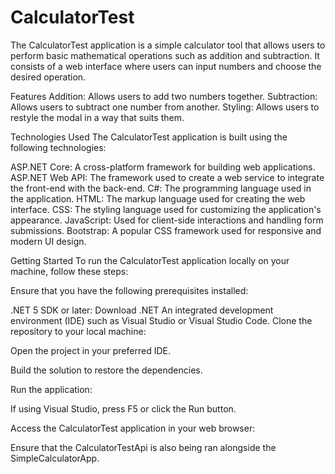 # CalculatorTest

The CalculatorTest application is a simple calculator tool that allows users to perform basic mathematical operations such as addition and subtraction. It consists of a web interface where users can input numbers and choose the desired operation.

Features
Addition: Allows users to add two numbers together.
Subtraction: Allows users to subtract one number from another.
Styling: Allows users to restyle the modal in a way that suits them.

Technologies Used
The CalculatorTest application is built using the following technologies:

ASP.NET Core: A cross-platform framework for building web applications.
ASP.NET Web API: The framework used to create a web service to integrate the front-end with the back-end.
C#: The programming language used in the application.
HTML: The markup language used for creating the web interface.
CSS: The styling language used for customizing the application's appearance.
JavaScript: Used for client-side interactions and handling form submissions.
Bootstrap: A popular CSS framework used for responsive and modern UI design.

Getting Started
To run the CalculatorTest application locally on your machine, follow these steps:

Ensure that you have the following prerequisites installed:

.NET 5 SDK or later: Download .NET
An integrated development environment (IDE) such as Visual Studio or Visual Studio Code.
Clone the repository to your local machine:

Open the project in your preferred IDE.

Build the solution to restore the dependencies.

Run the application:

If using Visual Studio, press F5 or click the Run button.

Access the CalculatorTest application in your web browser:

Ensure that the CalculatorTestApi is also being ran alongside the SimpleCalculatorApp.
